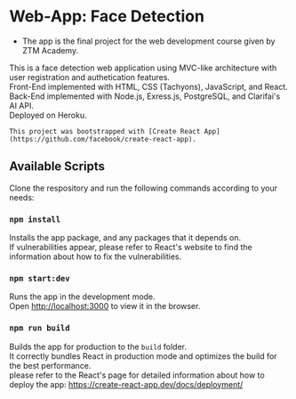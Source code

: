 # Web-App: Face Detection
* The app is the final project for the web development course given by ZTM Academy.

This is a face detection web application using MVC-like architecture with user registration and authetication features.\
Front-End implemented with HTML, CSS (Tachyons), JavaScript, and React.\
Back-End implemented with Node.js, Exress.js, PostgreSQL, and Clarifai's AI API.\
Deployed on Heroku.

`This project was bootstrapped with [Create React App](https://github.com/facebook/create-react-app).`

## Available Scripts

Clone the respository and run the following commands according to your needs:

### `npm install`
Installs the app package, and any packages that it depends on.\
If vulnerabilities appear, please refer to React's website to find the information about how to fix the vulnerabilities.

### `npm start:dev`
Runs the app in the development mode.\
Open [http://localhost:3000](http://localhost:3000) to view it in the browser.

### `npm run build`
Builds the app for production to the `build` folder.\
It correctly bundles React in production mode and optimizes the build for the best performance.\
please refer to the React's page for detailed information about how to deploy the app: https://create-react-app.dev/docs/deployment/


